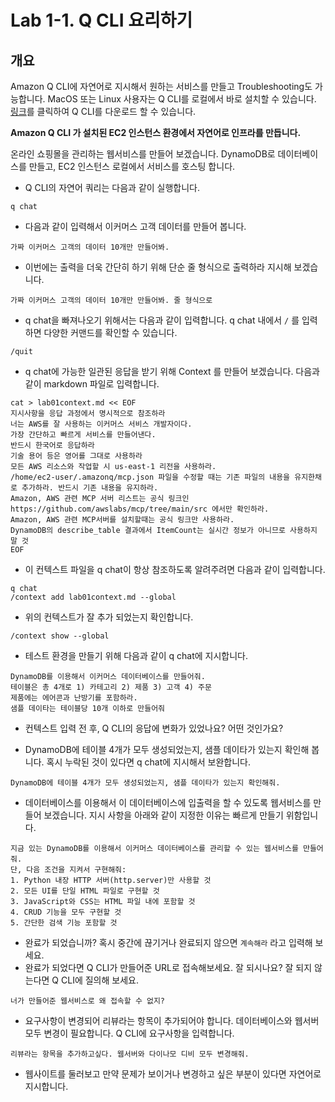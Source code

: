 # Lab 1-1. Q CLI 요리하기
## 개요 
Amazon Q CLI에 자연어로 지시해서 원하는 서비스를 만들고 Troubleshooting도 가능합니다. 
MacOS 또는 Linux 사용자는 Q CLI를 로컬에서 바로 설치할 수 있습니다. 
[링크](https://docs.aws.amazon.com/amazonq/latest/qdeveloper-ug/command-line-installing.html)를 클릭하여 Q CLI를 다운로드 할 수 있습니다. 

**Amazon Q CLI 가 설치된 EC2 인스턴스 환경에서 자연어로 인프라를 만듭니다.**

온라인 쇼핑몰을 관리하는 웹서비스를 만들어 보겠습니다. 
DynamoDB로 데이터베이스를 만들고, EC2 인스턴스 로컬에서 서비스를 호스팅 합니다.

* Q CLI의 자연어 쿼리는 다음과 같이 실행합니다.
```
q chat
```

* 다음과 같이 입력해서 이커머스 고객 데이터를 만들어 봅니다.
```
가짜 이커머스 고객의 데이터 10개만 만들어봐. 
```

* 이번에는 출력을 더욱 간단히 하기 위해 단순 줄 형식으로 출력하라 지시해 보겠습니다.
```
가짜 이커머스 고객의 데이터 10개만 만들어봐. 줄 형식으로
```

* q chat을 빠져나오기 위해서는 다음과 같이 입력합니다.  q chat 내에서 `/` 를 입력하면 다양한 커맨드를 확인할 수 있습니다.
```
/quit
```

* q chat에 가능한 일관된 응답을 받기 위해 Context 를 만들어 보겠습니다. 
다음과 같이 markdown 파일로 입력합니다.
```
cat > lab01context.md << EOF
지시사항을 응답 과정에서 명시적으로 참조하라
너는 AWS를 잘 사용하는 이커머스 서비스 개발자이다.
가장 간단하고 빠르게 서비스를 만들어낸다.
반드시 한국어로 응답하라
기술 용어 등은 영어를 그대로 사용하라 
모든 AWS 리소스와 작업할 시 us-east-1 리전을 사용하라.
/home/ec2-user/.amazonq/mcp.json 파일을 수정할 때는 기존 파일의 내용을 유지한채로 추가하라. 반드시 기존 내용을 유지하라.
Amazon, AWS 관련 MCP 서버 리스트는 공식 링크인 https://github.com/awslabs/mcp/tree/main/src 에서만 확인하라.
Amazon, AWS 관련 MCP서버를 설치할때는 공식 링크만 사용하라.  
DynamoDB의 describe_table 결과에서 ItemCount는 실시간 정보가 아니므로 사용하지 말 것
EOF
```

* 이 컨텍스트 파일을 q chat이 항상 참조하도록 알려주려면 다음과 같이 입력합니다.
```
q chat
/context add lab01context.md --global
```

* 위의 컨텍스트가 잘 추가 되었는지 확인합니다.
```
/context show --global
```

* 테스트 환경을 만들기 위해 다음과 같이 q chat에 지시합니다.
```
DynamoDB를 이용해서 이커머스 데이터베이스를 만들어줘. 
테이블은 총 4개로 1) 카테고리 2) 제품 3) 고객 4) 주문
제품에는 에어콘과 난방기를 포함하라.
샘플 데이타는 테이블당 10개 이하로 만들어줘
```
* 컨텍스트 입력 전 후, Q CLI의 응답에 변화가 있었나요? 어떤 것인가요?

* DynamoDB에 테이블 4개가 모두 생성되었는지, 샘플 데이타가 있는지 확인해 봅니다. 혹시 누락된 것이 있다면 q chat에 지시해서 보완합니다.
```
DynamoDB에 테이블 4개가 모두 생성되었는지, 샘플 데이타가 있는지 확인해줘. 
```

* 데이터베이스를 이용해서 이 데이터베이스에 입출력을 할 수 있도록 웹서비스를 만들어 보겠습니다. 지시 사항을 아래와 같이 지정한 이유는 빠르게 만들기 위함입니다.
```
지금 있는 DynamoDB를 이용해서 이커머스 데이터베이스를 관리할 수 있는 웹서비스를 만들어줘.
단, 다음 조건을 지켜서 구현해줘:
1. Python 내장 HTTP 서버(http.server)만 사용할 것
2. 모든 UI를 단일 HTML 파일로 구현할 것
3. JavaScript와 CSS는 HTML 파일 내에 포함할 것
4. CRUD 기능을 모두 구현할 것
5. 간단한 검색 기능 포함할 것
```

* 완료가 되었습니까? 혹시 중간에 끊기거나 완료되지 않으면 `계속해라` 라고 입력해 보세요.
* 완료가 되었다면 Q CLI가 만들어준 URL로 접속해보세요. 잘 되시나요? 잘 되지 않는다면 Q CLI에 질의해 보세요.
```
너가 만들어준 웹서비스로 왜 접속할 수 없지? 
```

* 요구사항이 변경되어 리뷰라는 항목이 추가되어야 합니다. 데이터베이스와 웹서버 모두 변경이 필요합니다. Q CLI에 요구사항을 입력합니다.
```
리뷰라는 항목을 추가하고싶다. 웹서버와 다이나모 디비 모두 변경해줘.
```
* 웹사이트를 둘러보고 만약 문제가 보이거나 변경하고 싶은 부분이 있다면 자연어로 지시합니다.